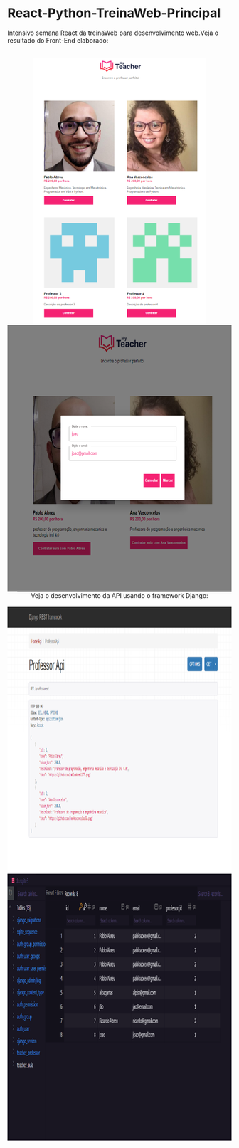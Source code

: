 # React-Python-TreinaWeb-Principal
Intensivo semana React da treinaWeb para desenvolvimento web.Veja o resultado do Front-End elaborado:

<div  align="center"> 
  <div style="display: inline_block"><br>
    <img align="center" height="600" alt="coding-time" src="Resultado do projeto.png">
    <img align="center" height="600" alt="coding-time" src="Marcar.png">
    
    


<div  align="center"> 
  Veja o desenvolvimento da API usando o framework Django:
  <div style="display: inline_block"><br>
    <img align="center" height="600" alt="coding-time" src="API.png">
    <img align="center" height="600" alt="coding-time" src="bdaulas.png">
